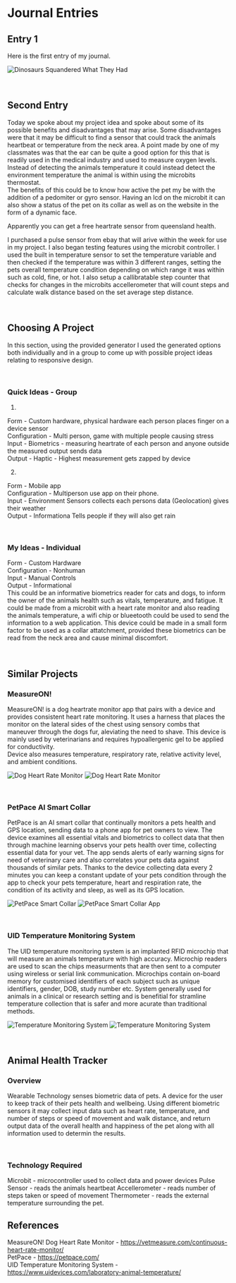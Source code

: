 
# Journal Entries

## Entry 1

Here is the first entry of my journal.

![Dinosaurs Squandered What They Had](images/end-of-the-world-meteor.jpg)

<br>

## Second Entry

Today we spoke about my project idea and spoke about some of its possible benefits and disadvantages that may arise. Some disadvantages were that it may be difficult to find a sensor that could track the animals heartbeat or temperature from the neck area. A point made by one of my classmates was that the ear can be quite a good option for this that is readily used in the medical industry and used to measure oxygen levels. Instead of detecting the animals temperature it could instead detect the environment temperature the animal is within using the microbits thermostat. <br>
The benefits of this could be to know how active the pet my be with the addition of a pedomiter or gyro sensor. Having an lcd on the microbit it can also show a status of the pet on its collar as well as on the website in the form of a dynamic face. <br>

Apparently you can get a free heartrate sensor from queensland health.

I purchased a pulse sensor from ebay that will arive within the week for use in my project. I also began testing features using the microbit controller. I used the built in temperature sensor to set the temperature variable and then checked if the temperature was within 3 different ranges, setting the pets overall temperature condition depending on which range it was within such as cold, fine, or hot. I also setup a callibratable step counter that checks for changes in the microbits accellerometer that will count steps and calculate walk distance based on the set average step distance.

<br>

## Choosing A Project
In this section, using the provided generator I used the generated options both individually and in a group to come up with possible project ideas relating to responsive design.

<br>

### Quick Ideas - Group
1. <br>
Form - Custom hardware, physical hardware each person places finger on a device sensor <br>
Configuration - Multi person, game with multiple people causing stress <br>
Input - Biometrics - measuring heartrate of each person and anyone outside the measured output sends data <br>
Output - Haptic - Highest measurement gets zapped by device <br>

2. <br>
Form - Mobile app <br>
Configuration - Multiperson use app on their phone. <br>
Input - Environment Sensors collects each persons data (Geolocation) gives their weather <br>
Output - Informationa Tells people if they will also get rain

<br>

### My Ideas - Individual
Form - Custom Hardware <br>
Configuration - Nonhuman <br>
Input - Manual Controls <br>
Output - Informational <br>
This could be an informative biometrics reader for cats and dogs, to inform the owner of the animals health such as vitals, temperature, and fatigue. It could be made from a microbit with a heart rate monitor and also reading the animals temperature, a wifi chip or blueetooth could be used to send the information to a web application. This device could be made in a small form factor to be used as a collar attatchment, provided these biometrics can be read from the neck area and cause minimal discomfort.

<br>

## Similar Projects
### MeasureON!
MeasureON! is a dog heartrate monitor app that pairs with a device and provides consistent heart rate monitoring. It uses a harness that places the monitor on the lateral sides of the chest using sensory combs that maneuver through the dogs fur, aleviating the need to shave. This device is mainly used by veterinarians and requires hypoallergenic gel to be applied for conductivity.<br>
Device also measures temperature, respiratory rate, relative activity level, and ambient conditions. <br>

![Dog Heart Rate Monitor](images/HRM1.jpg)
![Dog Heart Rate Monitor](images/HRM2.jpg)

<br>

### PetPace AI Smart Collar
PetPace is an AI smart collar that continually monitors a pets health and GPS location, sending data to a phone app for pet owners to view. The device examines all essential vitals and biometrics to collect data that then through machine learning observs your pets health over time, collecting essential data for your vet. The app sends alerts of early warning signs for need of veterinary care and also correlates your pets data against thousands of similar pets. Thanks to the device collecting data every 2 minutes you can keep a constant update of your pets condition through the app to check your pets temperature, heart and respiration rate, the condition of its activity and sleep, as well as its GPS location.

![PetPace Smart Collar](images/PPC2.PNG)
![PetPace Smart Collar App](images/PPC1.PNG)

<br>

### UID Temperature Monitoring System
The UID temperature monitoring system is an implanted RFID microchip that will measure an animals temperature with high accuracy. Microchip readers are used to scan the chips measurments that are then sent to a computer using wireless or serial link communication. Microchips contain on-board memory for customised identifiers of each subject such as unique identifiers, gender, DOB, study number etc. System generally used for animals in a clinical or research setting and is benefitial for stramline temperature collection that is safer and more acurate than traditional methods.

![Temperature Monitoring System](images/UID1.PNG)
![Temperature Monitoring System](images/UID2.PNG)

<br>

## Animal Health Tracker
### Overview
Wearable Technology senses biometric data of pets.
A device for the user to keep track of their pets health and wellbeing. Using different biometric sensors it may collect input data such as heart rate, temperature, and number of steps or speed of movement and walk distance, and return output data of the overall health and happiness of the pet along with all information used to determin the results. 

<br>

### Technology Required
Microbit - microcontroller used to collect data and power devices
Pulse Sensor - reads the animals heartbeat
Accellerometer - reads number of steps taken or speed of movement
Thermometer - reads the external temperature surrounding the pet.

## References
MeasureON! Dog Heart Rate Monitor - https://vetmeasure.com/continuous-heart-rate-monitor/ <br>
PetPace - https://petpace.com/ <br>
UID Temperature Monitoring System - https://www.uidevices.com/laboratory-animal-temperature/ <br>
